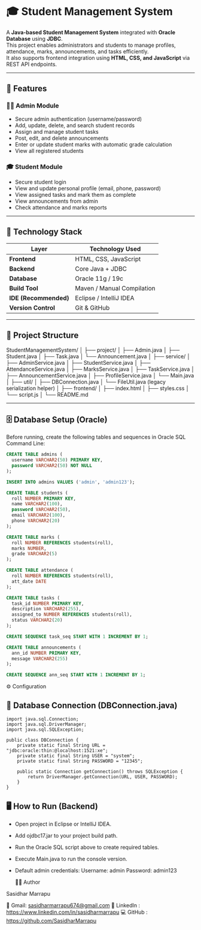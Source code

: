 # 🎓 Student Management System

A **Java-based Student Management System** integrated with **Oracle Database** using **JDBC**.  
This project enables administrators and students to manage profiles, attendance, marks, announcements, and tasks efficiently.  
It also supports frontend integration using **HTML, CSS, and JavaScript** via REST API endpoints.

---

## 🚀 Features

### 👨‍🏫 Admin Module
- Secure admin authentication (username/password)
- Add, update, delete, and search student records
- Assign and manage student tasks
- Post, edit, and delete announcements
- Enter or update student marks with automatic grade calculation
- View all registered students

### 🎓 Student Module
- Secure student login
- View and update personal profile (email, phone, password)
- View assigned tasks and mark them as complete
- View announcements from admin
- Check attendance and marks reports

---

## 💾 Technology Stack

| Layer | Technology Used |
|-------|------------------|
| **Frontend** | HTML, CSS, JavaScript |
| **Backend** | Core Java + JDBC |
| **Database** | Oracle 11g / 19c |
| **Build Tool** | Maven / Manual Compilation |
| **IDE (Recommended)** | Eclipse / IntelliJ IDEA |
| **Version Control** | Git & GitHub |

---

## 🧩 Project Structure

StudentManagementSystem/
│
├── project/
│ ├── Admin.java
│ ├── Student.java
│ ├── Task.java
│ └── Announcement.java
│
├── service/
│ ├── AdminService.java
│ ├── StudentService.java
│ ├── AttendanceService.java
│ ├── MarksService.java
│ ├── TaskService.java
│ ├── AnnouncementService.java
│ ├── ProfileService.java
│ └── Main.java
│
├── util/
│ ├── DBConnection.java
│ └── FileUtil.java (legacy serialization helper)
│
├── frontend/
│ ├── index.html
│ ├── styles.css
│ └── script.js
│
└── README.md


---

## 🗄️ Database Setup (Oracle)

Before running, create the following tables and sequences in Oracle SQL Command Line:

```sql
CREATE TABLE admins (
  username VARCHAR2(50) PRIMARY KEY,
  password VARCHAR2(50) NOT NULL
);

INSERT INTO admins VALUES ('admin', 'admin123');

CREATE TABLE students (
  roll NUMBER PRIMARY KEY,
  name VARCHAR2(100),
  password VARCHAR2(50),
  email VARCHAR2(100),
  phone VARCHAR2(20)
);

CREATE TABLE marks (
  roll NUMBER REFERENCES students(roll),
  marks NUMBER,
  grade VARCHAR2(5)
);

CREATE TABLE attendance (
  roll NUMBER REFERENCES students(roll),
  att_date DATE
);

CREATE TABLE tasks (
  task_id NUMBER PRIMARY KEY,
  description VARCHAR2(255),
  assigned_to NUMBER REFERENCES students(roll),
  status VARCHAR2(20)
);

CREATE SEQUENCE task_seq START WITH 1 INCREMENT BY 1;

CREATE TABLE announcements (
  ann_id NUMBER PRIMARY KEY,
  message VARCHAR2(255)
);

CREATE SEQUENCE ann_seq START WITH 1 INCREMENT BY 1;
```
⚙️ Configuration

## 🔗 Database Connection (DBConnection.java)
```
import java.sql.Connection;
import java.sql.DriverManager;
import java.sql.SQLException;

public class DBConnection {
    private static final String URL = "jdbc:oracle:thin:@localhost:1521:xe";
    private static final String USER = "system";
    private static final String PASSWORD = "12345";

    public static Connection getConnection() throws SQLException {
        return DriverManager.getConnection(URL, USER, PASSWORD);
    }
}
```

## 🖥️ How to Run (Backend)

- Open project in Eclipse or IntelliJ IDEA.
- Add ojdbc17.jar to your project build path.
- Run the Oracle SQL script above to create required tables.
- Execute Main.java to run the console version.
- Default admin credentials:
  Username: admin
  Password: admin123

  👨‍💻 Author

Sasidhar Marrapu

📧 Gmail: sasidharmarrapu674@gmail.com
💼 LinkedIn : https://www.linkedin.com/in/sasidharmarrapu
💻 GitHub : https://github.com/SasidharMarrapu
